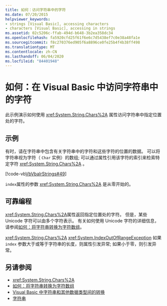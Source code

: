 ```yaml
---
title: 如何：访问字符串中的字符
ms.date: 07/20/2015
helpviewer_keywords:
- strings [Visual Basic], accessing characters
- characters [Visual Basic], accessing in strings
ms.assetid: 02c5206c-ffab-494d-b648-3b2ea358dc34
ms.openlocfilehash: fa5920cfd25f61f6e6c7d5438ef7c0e38a48fa1e
ms.sourcegitcommit: f8c270376ed905f6a8896ce0fe25b4f4b38ff498
ms.translationtype: MT
ms.contentlocale: zh-CN
ms.lasthandoff: 06/04/2020
ms.locfileid: "84401948"
---
```

# <a name="how-to-access-characters-in-strings-in-visual-basic"></a>如何：在 Visual Basic 中访问字符串中的字符
此示例演示如何使用 <xref:System.String.Chars%2A> 属性访问字符串中指定位置处的字符。  
  
## <a name="example"></a>示例  
 有时，请在字符串中包含有关字符串中的字符和这些字符的位置的数据。 可以将字符串视为字符（ `Char` 实例）的数组; 可以通过属性引用该字符的索引来检索特定字符 <xref:System.String.Chars%2A> 。  
  
 [!code-vb[VbVbalrStrings#49](~/samples/snippets/visualbasic/VS_Snippets_VBCSharp/VbVbalrStrings/VB/Class2.vb#49)]  
  
 `index`属性的参数 <xref:System.String.Chars%2A> 是从零开始的。  
  
## <a name="robust-programming"></a>可靠编程  
 <xref:System.String.Chars%2A>属性返回指定位置处的字符。 但是，某些 Unicode 字符可以由多个字符表示。 有关如何使用 Unicode 字符的详细信息，请参阅[如何：将字符串转换为字符数组](how-to-convert-a-string-to-an-array-of-characters.md)。  
  
 <xref:System.String.Chars%2A> <xref:System.IndexOutOfRangeException> 如果 `index` 参数大于或等于字符串的长度，则属性引发异常; 如果小于零，则引发异常。  
  
## <a name="see-also"></a>另请参阅

- <xref:System.String.Chars%2A>
- [如何：将字符串转换为字符数组](how-to-convert-a-string-to-an-array-of-characters.md)
- [Visual Basic 中字符串和其他数据类型间的转换](converting-between-strings-and-other-data-types.md)
- [字符串](index.md)
